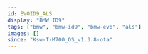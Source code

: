 ```yaml
---
id: EVOID9_ALS
display: "BMW ID9"
tags: ["bmw", "bmw-id9", "bmw-evo", "als"]
images: []
since: "Ksw-T-M700_OS_v1.3.8-ota"
---
```

